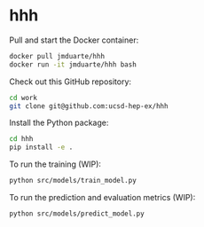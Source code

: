 # hhh

Pull and start the Docker container:
```bash
docker pull jmduarte/hhh
docker run -it jmduarte/hhh bash
```

Check out this GitHub repository:
```bash
cd work
git clone git@github.com:ucsd-hep-ex/hhh
```

Install the Python package:
```bash
cd hhh
pip install -e .
```

To run the training (WIP):
```bash
python src/models/train_model.py
```

To run the prediction and evaluation metrics (WIP):
```bash
python src/models/predict_model.py
```
